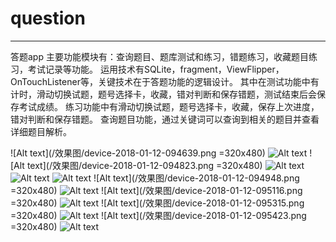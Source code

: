 # question
---------------------------------------
答题app
主要功能模块有：查询题目、题库测试和练习，错题练习，收藏题目练习，考试记录等功能。
运用技术有SQLite，fragment，ViewFlipper，OnTouchListener等，关键技术在于答题功能的逻辑设计。
其中在测试功能中有计时，滑动切换试题，题号选择卡，收藏，错对判断和保存错题，测试结束后会保存考试成绩。
练习功能中有滑动切换试题，题号选择卡，收藏，保存上次进度，错对判断和保存错题。
查询题目功能，通过关键词可以查询到相关的题目并查看详细题目解析。

![Alt text](/效果图/device-2018-01-12-094639.png =320x480)
![Alt text](/效果图/device-2018-01-12-094735.png=320x480)
![Alt text](/效果图/device-2018-01-12-094823.png =320x480)
![Alt text](/效果图/device-2018-01-12-094841.png=320x480)
![Alt text](/效果图/device-2018-01-12-094912.png=320x480)
![Alt text](/效果图/device-2018-01-12-094933.png=320x480)
![Alt text](/效果图/device-2018-01-12-094948.png =320x480)
![Alt text](/效果图/device-2018-01-12-095051.png=320x480)
![Alt text](/效果图/device-2018-01-12-095116.png =320x480)
![Alt text](/效果图/device-2018-01-12-095143.png=320x480)
![Alt text](/效果图/device-2018-01-12-095315.png =320x480)
![Alt text](/效果图/device-2018-01-12-095402.png=320x480)
![Alt text](/效果图/device-2018-01-12-095423.png =320x480)
![Alt text](/效果图/device-2018-01-12-095524.png=320x480)
